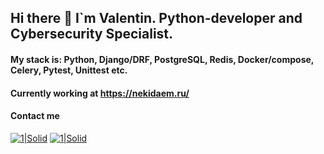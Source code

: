 ## Hi there 👋 I`m Valentin. Python-developer and Cybersecurity Specialist.

#### My stack is: Python, Django/DRF, PostgreSQL, Redis, Docker/compose, Celery, Pytest, Unittest etc.
#### Currently working at https://nekidaem.ru/

#### Contact me
[![1|Solid](https://cdn1.iconfinder.com/data/icons/logotypes/32/square-linkedin-64.png)](https://www.linkedin.com/in/vborysh/)
[![1|Solid](https://cdn3.iconfinder.com/data/icons/social-icons-33/512/Telegram-64.png)](https://t.me/Vborysh)
